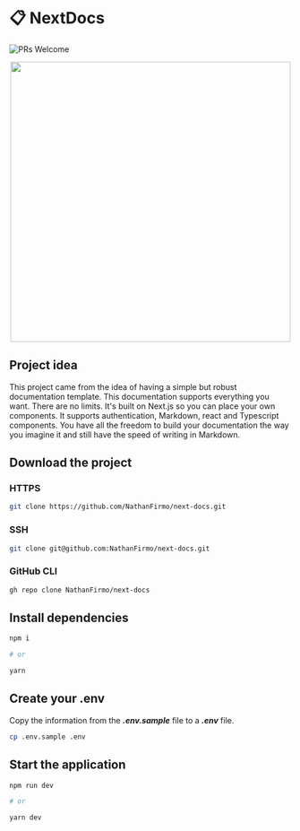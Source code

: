 # 📋 NextDocs

![PRs Welcome](https://img.shields.io/badge/PRs-welcome-brightgreen.svg?style=flat-square)

<div align='center'>
<img src='https://user-images.githubusercontent.com/79997705/150583736-12b0bb86-bd27-4f72-a4da-1d3566a29277.png' width='500px' heigth='850px'>
</div>

## Project idea
This project came from the idea of having a simple but robust documentation template.
This documentation supports everything you want.
There are no limits. It's built on Next.js so you can place your own components.
It supports authentication, Markdown, react and Typescript components. You have all the freedom to
build your documentation the way you imagine it and still have the speed of writing in Markdown.


## Download the project

### HTTPS

~~~bash
git clone https://github.com/NathanFirmo/next-docs.git
~~~
### SSH

~~~bash
git clone git@github.com:NathanFirmo/next-docs.git
~~~

### GitHub CLI

~~~bash
gh repo clone NathanFirmo/next-docs
~~~

## Install dependencies

~~~bash
npm i

# or

yarn
~~~

## Create your .env

Copy the information from the ***.env.sample*** file to a ***.env*** file.

~~~bash
cp .env.sample .env
~~~

## Start the application

~~~bash
npm run dev

# or

yarn dev
~~~
